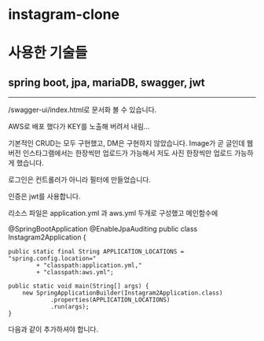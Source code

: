 # instagram-clone

# 사용한 기술들
## spring boot, jpa, mariaDB, swagger, jwt

-----------------------------------------
 /swagger-ui/index.html로 문서화 볼 수 있습니다.

 AWS로 배포 했다가 KEY를 노출해 버려서 내림...

기본적인 CRUD는 모두 구현했고, DM은 구현하지 않았습니다.
Image가 곧 글인데 웹버전 인스타그램에서는 한장씩만 업로드가 가능해서 
저도 사진 한장씩만 업로드 가능하게 했습니다.

로그인은 컨트롤러가 아니라 필터에 만들었습니다.

인증은 jwt를 사용합니다.

리소스 파일은
application.yml 과 aws.yml 두개로 구성했고
메인함수에 

@SpringBootApplication
@EnableJpaAuditing
public class Instagram2Application {

    public static final String APPLICATION_LOCATIONS = "spring.config.location="
            + "classpath:application.yml,"
            + "classpath:aws.yml";

    public static void main(String[] args) {
        new SpringApplicationBuilder(Instagram2Application.class)
                .properties(APPLICATION_LOCATIONS)
                .run(args);
    }
    
   다음과 같이 추가하셔야 합니다.
